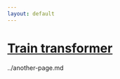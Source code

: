 ```yaml
---
layout: default
---
```


# [Train transformer](https://www.tensorflow.org/text/tutorials/transformer)

../another-page.md